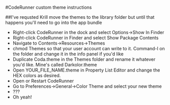 #CodeRunner custom theme instructions

##I've requsted Krill move the themes to the library folder but until that happens you'll need to go into the app bundle


* Right-click CodeRunner in the dock and select Options->Show In Finder
* Right-click CodeRunner in Finder and select Show Package Contents
* Navigate to Contents->Resources->Themes
* chmod Themes so that your user account can write to it. Command-I on the folder and change it in the info panel if you'd like
* Duplicate Coda.theme in the Themes folder and rename it whatever you'd like. Mine's called Darkolor.theme
* Open YOUR_FILE_NAME.theme in Property List Editor and change the HEX colors as desired. 
* Open or Restart CodeRunner
* Go to Preferences->General->Color Theme and select your new theme
* ???
* Oh yeah!